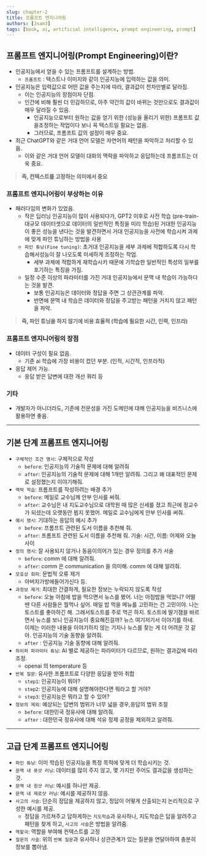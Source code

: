 ```yaml
---
slug: chapter-2
title: 프롬프트 엔지니어링
authors: [3sam3]
tags: [book, ai, artificial intelligence, prompt engineering, prompt]
---
```


## 프롬프트 엔지니어링(Prompt Engineering)이란?

- 인공지능에서 얻을 수 있는 프롬프트를 설계하는 방법.
  - `프롬프트` : 텍스트나 이미지와 같이 인공지능에 입력하는 값을 의미.
- 인공지능은 입력값으로 어떤 값을 주는지에 따라, 결과값이 천차만별로 달라짐.
  - 이는 인공지능의 장점이자 단점.
  - 인간에 비해 훨씬 더 민감하므로, 아주 약간의 값이 바뀌는 것만으로도 결과값이 매우 달라질 수 있음.
    - 인공지능으로부터 원하는 값을 얻기 위한 (성능을 올리기 위한) 프롬프트 값을조정하는 작업이다 보니 꼭 텍스트일 필요는 없음.
    - 그러므로, 프롬프트 값의 설정이 매우 중요.
- 최근 ChatGPT와 같은 거대 언어 모델은 자연어의 패턴을 파악하고 처리할 수 있음.
  - 이와 같은 거대 언어 모델이 대화의 맥락을 파악하고 응답하는데 프롬프트는 더욱 중요.

> <b>즉, 컨텍스트를 고정하는 의미에서 중요</b>

### 프롬프트 엔지니어링이 부상하는 이유

- 패러다임의 변화가 있었음.
  - 작은 딥러닝 인공지능이 많이 사용되다가, GPT2 이후로 사전 학습 (pre-train- 대규모 데이터셋으로 데이터의 일반적인 특징을 미리 학습)된 거대한 인공지능이 좋은 성능을 낸다는 것을 발견하면서 거대 인공지능을 사전에 학습시켜 과제에 맞게 파인 튜닝하는 방법을 사용
  - `파인 튜닝(Fine tuning)`: 초거대 인공지능을 세부 과제에 적합하도록 다시 학습해서성능이 잘 나오도록 미세하게 조정하는 작업.
    - 세부 과제에 적합하게 재학습시키 때문에 기학습한 일반적인 특성의 일부를 포기하는 특징을 가짐.
  - 일정 수준 이상의 파라미터를 가진 거대 인공지능에서 문맥 내 학습이 가능하다는 것을 발견.
    - 보통 인공지능은 데이터와 정답을 주면 그 상관관계를 파악.
    - 반면에 문맥 내 학습은 데이터와 정답을 주고받는 패턴을 거치지 않고 패턴을 파악.

> <b>즉, 파인 튜닝을 하지 않기에 비용 효율적 (학습에 필요한 시간, 인력, 인프라) </b>

### 프롬프트 엔지니어링의 장점

- 데이터 구성이 필요 없음.
  - 기존 ai 학습에 가장 비용이 컸던 부분. (인적, 시간적, 인프라적)
- 응답 제어 가능.
  - 응답 받은 답변에 대한 개선 쿼리 등

### 기타

- 개발자가 아니더라도, 기존에 전문성을 가진 도메인에 대해 인공지능을 비즈니스에 활용하면 좋음.

---

## 기본 단계 프롬프트 엔지니어링

- `구체적인 조건 명시`: 구체적으로 작성
  - `before`: 인공지능의 기술적 문제에 대해 알려줘
  - `after`: 인공지능의 기술적 문제에 대해 1개만 알려줘. 그리고 왜 대표적인 문제로 설정했는지 이야기해줘.
- `맥락 학습`: 프롬프트를 작성하려는 배경 추가
  - `before`: 메일로 교수님께 안부 인사를 써줘.
  - `after`: 교수님은 내 지도교수님으로 대학원 때 많은 신세를 졌고 최근에 정교수가 되셨는데 오랫동안 뵙지 못했어. 메일로 교수님에게 안부 인사를 써줘.
- `예시 명시`: 기대하는 응답의 예시 추가
  - `before`: 프롬프트 관련된 도서 이름을 추천해 줘.
  - `after`: 프롬프트 관련된 도서 이름을 추천해 줘. 기술: 시간, 이름: 어제와 오늘 사이
- `정의 명시`: 잘 사용되지 않거나 동음이의어가 있는 경우 정의를 추가 서술
  - `before`: comm 에 대해 알려줘.
  - `after`: comm 은 communication 을 의미해. comm 에 대해 알려줘.
- `모호성 회피`: 문법적 오류 제거
  - 아버지가방에들어가신다 등.
- `과정보 제거`: 최대한 간결하게, 필요한 정보는 누락되지 않도록 작성
  - `before`: 오늘 아침에 밥을 먹으면서 뉴스를 봤어. 너는 아침밥을 먹었니? 어떨 땐 다른 사람들은 뭘먹나 싶어. 매일 밥 먹을 메뉴를 고민하는 건 고민이야. 나는 토스트를 좋아하긴 해. 그래서토스트를 주로 먹곤 하지. 토스트에 딸기잼을 바르면서 뉴스를 보니 인공지능이 중요해진걸까? 뉴스 여기저기서 이야기를 하네. 이제는 이러한 내용을 이야기하지 않는 기자나 뉴스를 찾는 게 더 어려운 것 같아. 인공지능의 기술 동향을 알려줘.
  - `after` : 인공지능 기술 동향에 대해 알려줘.
- `하이퍼 파라미터 튜닝`: AI 별로 제공하는 파라미터가 다르므로, 원하는 결과값에 따라 조정.
  - openai 의 temperature 등
- `반복 질문`: 유사한 프롬프트로 다양한 응답을 받아 취합
  - `step1`: 인공지능이 뭐야?
  - `step2`: 인공지능에 대해 설명해야한다면 뭐라고 할 거야?
  - `step3`: 인공지능은 뭐라고 할 수 있어?
- `정보의 제외`: 예상되는 답변의 범위가 너무 넓을 경우,응답의 범위 조절
  - `before`: 대한민국 정유사에 대해 알려줘.
  - `after` : 대한민국 정유사에 대해 석유 정제 공정을 제외하고 알려줘.
---

## 고급 단계 프롬프트 엔지니어링

- `파인 튜닝`: 이미 학습된 인공지능을 특정 목적에 맞게 더 학습시키는 것.
- `문맥 내 퓨샷 러닝`: 데이터를 많이 주지 않고, 몇 가지만 주어도 결과값을 생성하는 것.
- `문맥 내 원샷 러닝`: 예시를 하나만 제공.
- `문맥 내 제로샷 러닝`: 예시를 제공하지 않음.
- `사고의 사슬`: 단순히 정답을 제공하지 않고, 정답이 어떻게 산출되는지 논리적으로 구성한 예시를 제공.
  - 정답을 가르쳐주고 답하게하는 `지도학습`과 유사하나, 지도학습은 답을 알려주고 패턴을 찾게 하고, `사고의 사슬`은 방법을 알려줌.
- `역할극`: 역할을 부여해 컨텍스트를 고정
- `질문의 사슬`: 위의 `반복 질문`과 유사하나 상관관계가 있는 질문을 연달아하여 충분히 정보를 뽑아냄.
